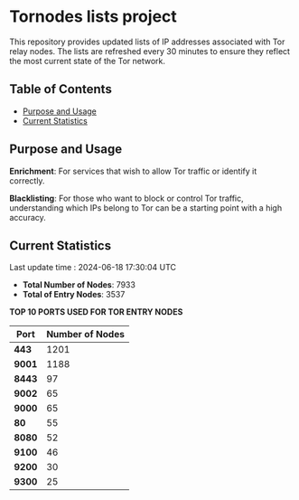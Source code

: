 # Tornodes lists project

This repository provides updated lists of IP addresses associated with Tor relay nodes. The lists are refreshed every 30 minutes to ensure they reflect the most current state of the Tor network.

## Table of Contents

- [Purpose and Usage](#purpose-and-usage)
- [Current Statistics](#current-statistics)


## Purpose and Usage

**Enrichment**: For services that wish to allow Tor traffic or identify it correctly.

**Blacklisting**: For those who want to block or control Tor traffic, understanding which IPs belong to Tor can be a starting point with a high accuracy.

## Current Statistics

Last update time : 2024-06-18 17:30:04 UTC

- **Total Number of Nodes**: 7933
- **Total of Entry Nodes**: 3537

**TOP 10 PORTS USED FOR TOR ENTRY NODES**

| **Port** | **Number of Nodes** |
|------|-----------------|
| **443**   | 1201  |
| **9001**   | 1188  |
| **8443**   | 97  |
| **9002**   | 65  |
| **9000**   | 65  |
| **80**   | 55  |
| **8080**   | 52  |
| **9100**   | 46  |
| **9200**   | 30  |
| **9300**   | 25  |

